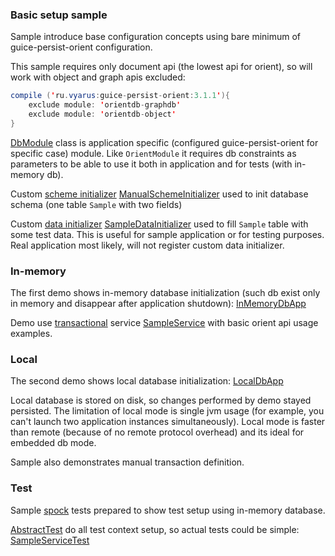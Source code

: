 ### Basic setup sample

Sample introduce base configuration concepts using bare minimum of guice-persist-orient configuration.

This sample requires only document api (the lowest api for orient), so will work with object and graph apis excluded:

```java
compile ('ru.vyarus:guice-persist-orient:3.1.1'){
    exclude module: 'orientdb-graphdb'
    exclude module: 'orientdb-object'       
}
```

[DbModule](https://github.com/xvik/guice-persist-orient-examples/tree/master/setup-base/src/main/java/ru/vyarus/guice/persist/orient/examples/module/DbModule.java) class 
is application specific (configured guice-persist-orient for specific case) module. Like `OrientModule` it requires db constraints as parameters to
be able to use it both in application and for tests (with in-memory db).

Custom [scheme initializer](https://github.com/xvik/guice-persist-orient#scheme-initialization) 
[ManualSchemeInitializer](https://github.com/xvik/guice-persist-orient-examples/tree/master/setup-base/src/main/java/ru/vyarus/guice/persist/orient/examples/module/init/ManualSchemeInitializer.java)
used to init database schema (one table `Sample` with two fields)

Custom [data initializer](https://github.com/xvik/guice-persist-orient#data-initialization) 
[SampleDataInitializer](https://github.com/xvik/guice-persist-orient-examples/tree/master/setup-base/src/main/java/ru/vyarus/guice/persist/orient/examples/module/init/SampleDataInitializer.java)
used to fill `Sample` table with some test data. This is useful for sample application or for testing purposes. Real application most likely, will not register custom data initializer.

### In-memory

The first demo shows in-memory database initialization (such db exist only in memory and disappear after application shutdown):
[InMemoryDbApp](https://github.com/xvik/guice-persist-orient-examples/tree/master/setup-base/src/main/java/ru/vyarus/guice/persist/orient/examples/InMemoryDbApp.java)

Demo use [transactional](https://github.com/xvik/guice-persist-orient#unit-of-work-transaction) service 
[SampleService](https://github.com/xvik/guice-persist-orient-examples/tree/master/setup-base/src/main/java/ru/vyarus/guice/persist/orient/examples/service/SampleService.java)
with basic orient api usage examples.

### Local

The second demo shows local database initialization:
[LocalDbApp](https://github.com/xvik/guice-persist-orient-examples/tree/master/setup-base/src/main/java/ru/vyarus/guice/persist/orient/examples/LocalDbApp.java)

Local database is stored on disk, so changes performed by demo stayed persisted. The limitation of local mode is single jvm usage (for example, you can't launch two 
application instances simultaneously). Local mode is faster than remote (because of no remote protocol overhead) and its ideal for embedded db mode.

Sample also demonstrates manual transaction definition.

### Test

Sample [spock](http://spockframework.github.io/spock/docs/1.0/index.html) tests prepared to show test setup using in-memory database.

[AbstractTest](https://github.com/xvik/guice-persist-orient-examples/tree/master/setup-base/src/test/groovy/ru/vyarus/guice/persist/orient/examples/AbstractTest.groovy) 
do all test context setup, so actual tests could be simple: 
[SampleServiceTest](https://github.com/xvik/guice-persist-orient-examples/tree/master/setup-base/src/test/groovy/ru/vyarus/guice/persist/orient/examples/service/SampleServiceTest.groovy)

